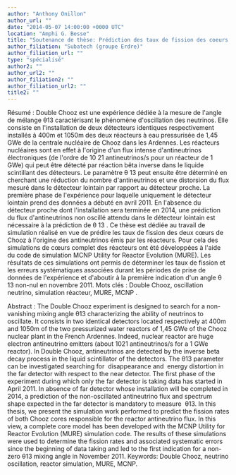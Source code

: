 ```yaml
---
author: "Anthony Onillon"
author_url: ""
date: "2014-05-07 14:00:00 +0000 UTC"
location: "Amphi G. Besse"
title: "Soutenance de thèse: Prédiction des taux de fission des coeurs de Chooz et estimation des incertitudes associées dans le cadre de l'expérience Double Chooz"
author_filiation: "Subatech (groupe Erdre)"
author_filiation_url: ""
type: "spécialisé"
author2: ""
author_url2: ""
author_filiation2: ""
author_filiation_url2: ""
title2: ""
---
```

Résumé : Double Chooz est une expérience dédiée à la mesure de l'angle de mélange θ13 caractérisant le phénomène d'oscillation des neutrinos. Elle consiste en l'installation de deux détecteurs identiques respectivement installés à 400m et 1050m des deux réacteurs à eau pressurisée de 1,45 GWe de la centrale nucléaire de Chooz dans les Ardennes. Les réacteurs nucléaires sont en effet à l'origine d'un flux intense d'antineutrinos électroniques (de l'ordre de 10
21
 antineutrinos/s pour un réacteur de 1 GWe) qui peut être détecté par réaction bêta inverse dans le liquide scintillant des détecteurs. Le paramètre θ
13
 peut ensuite être déterminé en cherchant une réduction du nombre d'antineutrinos et une distorsion du flux mesuré dans le détecteur lointain par rapport au détecteur proche. La première phase de l'expérience pour laquelle uniquement le détecteur lointain prend des données a débuté en avril 2011. En l'absence du détecteur proche dont l'installation sera terminée en 2014, une prédiction du flux d'antineutrinos non oscillé attendu dans le détecteur lointain est nécessaire à la prédiction de θ
13
. Ce thèse est dédiée au travail de simulation réalisé en vue de prédire les taux de fission des deux cœurs de Chooz à l'origine des antineutrinos émis par les réacteurs. Pour cela des simulations de cœurs complet des réacteurs ont été développées à l'aide du code de simulation MCNP Utility for Reactor Evolution (MURE). Les résultats de ces simulations ont permis de déterminer les taux de fission et les erreurs systématiques associées durant les périodes de prise de données de l'expérience et d'aboutir à la première indication d'un angle θ
13
 non-nul en novembre 2011.  Mots clés : Double Chooz, oscillation neutrino, simulation réacteur, MURE, MCNP
. 








Abstract : The Double Chooz experiment is designed to search for a non-vanishing mixing angle θ13 characterizing the ability of neutrinos to oscillate. It consists in two identical detectors located respectively at 400m and 1050m of the two pressurized water reactors of 1,45 GWe of the Chooz nuclear plant in the French Ardennes. Indeed, nuclear reactor are huge electron antineutrino emitters (about 1021 antineutrinos/s for a 1 GWe reactor). In Double Chooz, antineutrinos are detected by the inverse beta decay process in the liquid scintillator of the detectors. The θ13 parameter can be investigated searching for  disappearance and  energy distortion in the far detector with respect to the near detector. The first phase of the experiment during which only the far detector is taking data has started in April 2011. In absence of far detector whose installation will be completed in 2014, a prediction of the non-oscillated antineutrino flux and spectrum shape expected in the far detector is mandatory to measure  θ13. In this thesis, we present the simulation work performed to predict the fission rates of both Chooz cores responsible for the reactor antineutrino flux. In this view, a complete core model has been developed with the MCNP Utility for Reactor Evolution (MURE) simulation code. The results of these simulations were used to determine the fission rates and associated systematic errors since the beginning of data taking and led to the first indication for a non-zero θ13 mixing angle in November 2011.   Keywords: Double Chooz, neutrino oscillation, reactor simulation, MURE, MCNP.
